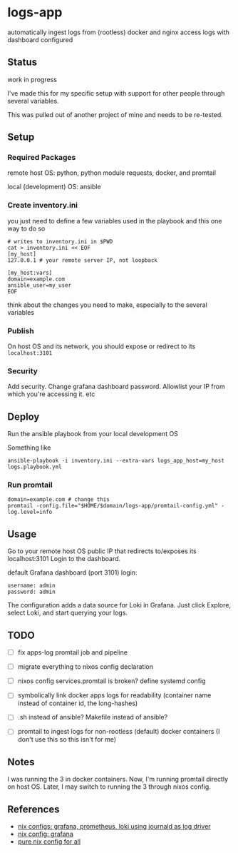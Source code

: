 # logs-app

automatically ingest logs from (rootless) docker and nginx access logs with dashboard configured


## Status

work in progress

I've made this for my specific setup with support for other people through several variables.

This was pulled out of another project of mine and needs to be re-tested.


## Setup

### Required Packages

remote host OS:
python, python module requests, docker, and promtail

local (development) OS:
ansible

### Create inventory.ini

you just need to define a few variables used in the playbook and this one way to do so

```shell
# writes to inventory.ini in $PWD
cat > inventory.ini << EOF
[my_host]
127.0.0.1 # your remote server IP, not loopback

[my_host:vars]
domain=example.com
ansible_user=my_user
EOF
```

think about the changes you need to make, especially to the several variables

### Publish

On host OS and its network, you should expose or redirect to its `localhost:3101`

### Security

Add security. Change grafana dashboard password. Allowlist your IP from which you're accessing it. etc


## Deploy

Run the ansible playbook from your local development OS

Something like
```shell
ansible-playbook -i inventory.ini --extra-vars logs_app_host=my_host logs.playbook.yml
```

### Run promtail

```shell
domain=example.com # change this
promtail -config.file="$HOME/$domain/logs-app/promtail-config.yml" -log.level=info
```


## Usage

Go to your remote host OS public IP that redirects to/exposes its localhost:3101
Login to the dashboard.

default Grafana dashboard (port 3101) login:
```text
username: admin
password: admin
```

The configuration adds a data source for Loki in Grafana. Just click Explore, select Loki, and start querying your logs.


## TODO

- [ ] fix apps-log promtail job and pipeline
- [ ] migrate everything to nixos config declaration
- [ ] nixos config services.promtail is broken? define systemd config
- [ ] symbolically link docker apps logs for readability (container name instead of container id, the long-hashes)
- [ ] .sh instead of ansible? Makefile instead of ansible?
- [ ] promtail to ingest logs for non-rootless (default) docker containers (I don't use this so this isn't for me)


## Notes

I was running the 3 in docker containers. Now, I'm running promtail directly on host OS.
Later, I may switch to running the 3 through nixos config.


## References

- [nix configs: grafana, prometheus, loki using journald as log driver](https://xeiaso.net/blog/prometheus-grafana-loki-nixos-2020-11-20/)
- [nix config: grafana](https://discourse.nixos.org/t/how-to-use-exported-grafana-dashboard/27739/2?u=jtara1)
- [pure nix config for all](https://gist.github.com/rickhull/895b0cb38fdd537c1078a858cf15d63e)